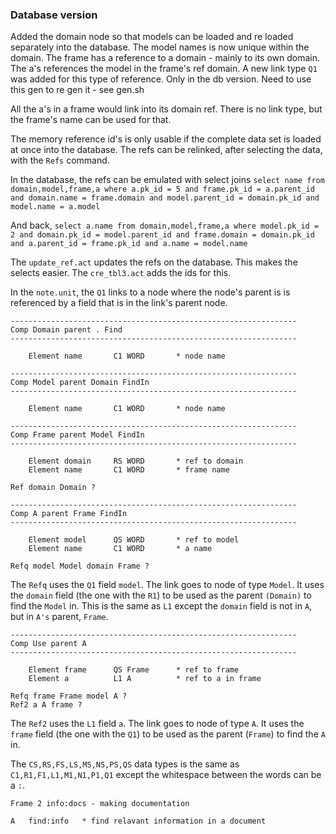 ### Database version

Added the domain node so that models can be loaded and re loaded separately into the database.
The model names is now unique within the domain.
The frame has a reference to a domain - mainly to its own domain.
The a's references the model in the frame's ref domain.
A new link type `Q1` was added for this type of reference.
Only in the db version. Need to use this gen to re gen it - see gen.sh

All the a's in a frame would link into its domain ref.
There is no link type, but the frame's name can be used for that.

The memory reference id's is only usable if the complete data set
is loaded at once into the database. The refs
can be relinked, after selecting the data, with the `Refs` command.

In the database, the refs can be emulated with select joins
`select name from domain,model,frame,a where a.pk_id = 5
and frame.pk_id = a.parent_id and domain.name = frame.domain
and model.parent_id = domain.pk_id and model.name = a.model`

And back, `select a.name from domain,model,frame,a where model.pk_id = 2
and domain.pk_id = model.parent_id and frame.domain = domain.pk_id
and a.parent_id = frame.pk_id and a.name = model.name`

The `update_ref.act` updates the refs on the database. This makes the selects easier.
The `cre_tbl3.act` adds the ids for this.

In the `note.unit`, the `Q1` links to a node where the node's parent is is referenced by a
field that is in the link's parent node.

```
----------------------------------------------------------------
Comp Domain parent . Find
----------------------------------------------------------------

	Element name       C1 WORD       * node name
	
----------------------------------------------------------------
Comp Model parent Domain FindIn
----------------------------------------------------------------

	Element name       C1 WORD       * node name

----------------------------------------------------------------
Comp Frame parent Model FindIn
----------------------------------------------------------------

	Element domain     RS WORD       * ref to domain
	Element name       C1 WORD       * frame name
	
Ref domain Domain ?

----------------------------------------------------------------
Comp A parent Frame FindIn
----------------------------------------------------------------

	Element model      QS WORD       * ref to model
	Element name       C1 WORD       * a name

Refq model Model domain Frame ?
```

The `Refq` uses the `Q1` field `model`. The link goes to node of type `Model`.
It uses the `domain` field (the one with the `R1`) to be used as the parent `(Domain)` to find the `Model` in.
This is the same as `L1` except the `domain` field is not in `A`, but in `A's` parent, `Frame`.


```
----------------------------------------------------------------
Comp Use parent A
----------------------------------------------------------------

	Element frame      QS Frame      * ref to frame
	Element a          L1 A          * ref to a in frame

Refq frame Frame model A ?
Ref2 a A frame ?
```

The `Ref2` uses the `L1` field `a`. The link goes to node of type `A`.
It uses the `frame` field (the one with the `Q1`) to be used as the parent (`Frame`) to find the `A` in.

The `CS,RS,FS,LS,MS,NS,PS,QS` data types is the same as `C1,R1,F1,L1,M1,N1,P1,Q1` except the whitespace between the words
can be a `:`.
```
Frame 2 info:docs - making documentation

A   find:info   * find relavant information in a document
```



